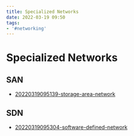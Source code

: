 ```yaml
---
title: Specialized Networks
date: 2022-03-19 09:50
tags:
- '#networking'
---
```


# Specialized Networks

## SAN

* [20220319095139-storage-area-network](20220319095139-storage-area-network.md)

## SDN

* [20220319095304-software-defined-network](20220319095304-software-defined-network.md)